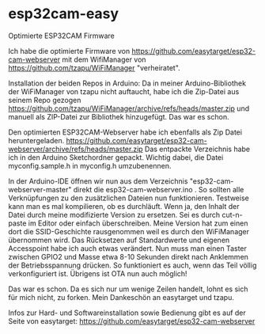 # esp32cam-easy
Optimierte ESP32CAM Firmware

Ich habe die optimierte Firmware von https://github.com/easytarget/esp32-cam-webserver mit dem WifiManager von https://github.com/tzapu/WiFiManager "verheiratet".

Installation der beiden Repos in Arduino:
Da in meiner Arduino-Bibliothek der WiFiManager von tzapu nicht auftaucht, habe ich die Zip-Datei aus seinem Repo gezogen https://github.com/tzapu/WiFiManager/archive/refs/heads/master.zip und manuell als ZIP-Datei zur Bibliothek hinzugefügt. Das war es schon.

Den optimierten ESP32CAM-Webserver habe ich ebenfalls als Zip Datei heruntergeladen. https://github.com/easytarget/esp32-cam-webserver/archive/refs/heads/master.zip Das entpackte Verzeichnis habe ich in den Arduino Sketchordner gepackt. Wichtig dabei, die Datei myconfig.sample.h in myconfig.h umzubenennen.

In der Arduino-IDE öffnen wir nun aus dem Verzeichnis "esp32-cam-webserver-master" direkt die esp32-cam-webserver.ino . So sollten alle Verknüpfungen zu den zusätzlichen Dateien nun funktionieren. Testweise kann man es mal kompilieren, ob es durchläuft. Wenn ja, den Inhalt der Datei durch meine modifizierte Version zu ersetzen. Sei es durch cut-n-paste im Editor oder einfach überschreiben. Meine Version hat zum einen dort die SSID-Geschichte rausgenommen weil es durch den WiFiManager übernommen wird. Das Rücksetzen auf Standardwerte und eigenen Accesspoint habe ich auch etwas verändert. Nun muss man einen Taster zwischen GPIO2 und Masse etwa 8-10 Sekunden direkt nach Anklemmen der Betriebsspannung drücken. So funktioniert es auch, wenn das Teil völlig verkonfiguriert ist. Übrigens ist OTA nun auch möglich!

Das war es schon. Da es sich nur um wenige Zeilen handelt, lohnt es sich für mich nicht, zu forken. Mein Dankeschön an easytarget und tzapu.

Infos zur Hard- und Softwareinstallation sowie Bedienung gibt es auf der Seite von easytarget: https://github.com/easytarget/esp32-cam-webserver
